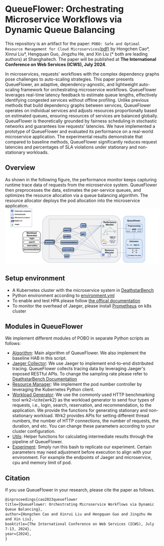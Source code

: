 # QueueFlower: Orchestrating Microservice Workflows via Dynamic Queue Balancing
This repository is an artifact for the paper: `POBO: Safe and Optimal Resource Management for Cloud Microservices`[(pdf)](tbd) by Hongchen Cao*, Xinrui Liu*, Hengquan Guo, Jingzhu He, and Xin Liu (* both are leading authors) at Shanghaitech. The paper will be published at **The International Conference on Web Services (ICWS), July 2024**.

In microservices, requests' workflows with the complex dependency graphs pose challenges to auto-scaling strategies. This paper presents QueueFlower, an adaptive, dependency-agnostic, and lightweight auto-scaling framework for orchestrating microservice workflows. QueueFlower leverages real-time latency feedback to estimate queue lengths, effectively identifying congested services without offline profiling. Unlike previous methods that build dependency graphs between services, QueueFlower operates on individual services and adjusts resources proportionally based on estimated queues, ensuring resources of services are balanced globally. QueueFlower is theoretically grounded by fairness scheduling in stochastic networks and guarantees low requests' latencies. We have implemented a prototype of QueueFlower and evaluated its performance on a real-world microservice application. The experimental results demonstrate that compared to baseline methods, QueueFlower significantly reduces request latencies and percentages of SLA violations under stationary and non-stationary workloads. 

## Overview
As shown in the following figure, the performance monitor keeps capturing runtime trace data of requests from the microservice system. 
QueueFlower then preprocesses the data, estimates the per-service queues, and optimizes the resource allocation via a queue balancing algorithm. 
The resource allocator deploys the pod allocation into the microservice application.
![System arch. of QueueFlower](./overview_8.jpg)


## Setup environment
- A Kubernetes cluster with the microservice system in [DeathstarBench](https://github.com/delimitrou/DeathStarBench)
- Python environment according to [environment.yml](./environment.yml)
- To enable and test HPA please follow [the offical documentation](https://kubernetes.io/docs/tasks/run-application/horizontal-pod-autoscale-walkthrough/) 
- To monitor the overhead of Jaeger, please install [Prometheus](https://prometheus.io/) on k8s cluster

## Modules in QueueFlower
We implement different modules of POBO in separate Python scripts as follows:

- [Algorithm](./algorithm.py): Main algorithm of QueueFlower. We also implement the baseline HAB in this script.
- [Jaeger Collector](./jaegerCollector.py): We use Jaeger to implement end-to-end distributed tracing. QueueFlower collects tracing data by leveraging Jaeger's exposed RESTful APIs. To change the sampling rate please refer to [DeathstarBench Documentation](https://github.com/delimitrou/DeathStarBench)
- [Resource Manager](./k8sManager.py): We implement the pod number controller by leveraging the Kubernetes Python client.
- [Workload Generator](./wrk2LoadGenerator.py): We use the commonly used HTTP benchmarking tool wrk2~\cite{wrk2} as the workload generator to send four types of requests, i.e., login, search, reservation, and recommendation, to the application. We provide the functions for generating stationary and non-stationary workload. Wrk2 provides APIs for setting different thread numbers, the number of HTTP connections, the number of requests, the duration, and etc. You can change these parameters according to your cluster configuration.
- [Utils](./utils.py): Helper functions for calculating intermediate results through the pipeline of QueueFlower.
- [Experiment](./main.py): Simply run this bash to replicate our experiment. Certain parameters may need adjustment before execution to align with your environment. For example the endpoints of Jaeger and microservice, cpu and memory limit of pod.

## Citation
If you use QueueFlower in your research, please cite the paper as follows.
```
@inproceedings{cao2023queueflower
title={QueueFlower: Orchestrating Microservice Workflows via Dynamic Queue Balancing},
author={Hongchen Cao and Xinrui Liu and Hengquan Guo and Jingzhu He and Xin Liu},
booktitle={The International Conference on Web Services (ICWS), July 7-13, 2024},
year={2024},
}
```
